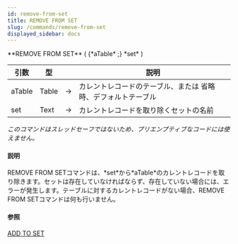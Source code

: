 ```yaml
---
id: remove-from-set
title: REMOVE FROM SET
slug: /commands/remove-from-set
displayed_sidebar: docs
---
```


<!--REF #_command_.REMOVE FROM SET.Syntax-->**REMOVE FROM SET** ( {*aTable* ;} *set* )<!-- END REF-->
<!--REF #_command_.REMOVE FROM SET.Params-->
| 引数 | 型 |  | 説明 |
| --- | --- | --- | --- |
| aTable | Table | &#8594;  | カレントレコードのテーブル、または 省略時、デフォルトテーブル |
| set | Text | &#8594;  | カレントレコードを取り除くセットの名前 |

<!-- END REF-->

*このコマンドはスレッドセーフではないため、プリエンプティブなコードには使えません。*


#### 説明 

<!--REF #_command_.REMOVE FROM SET.Summary-->REMOVE FROM SETコマンドは、*set*から*aTable*のカレントレコードを取り除きます。<!-- END REF-->セットは存在していなければならず、存在していない場合には、エラーが発生します。テーブルに対するカレントレコードがない場合、REMOVE FROM SETコマンドは何も行いません。

#### 参照 

[ADD TO SET](add-to-set.md)  